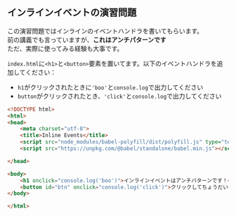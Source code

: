 ## インラインイベントの演習問題

この演習問題ではインラインのイベントハンドラを書いてもらいます。  
前の講義でも言っていますが、**これはアンチパターンです**  
ただ、実際に使ってみる経験も大事です。  

`index.html`に`<h1>`と`<button>`要素を置いてます。以下のイベントハンドラを追加してください：  

- `h1`がクリックされたときに`'boo'`と`console.log`で出力してください
- `button`がクリックされたとき、`'click'`と`console.log`で出力してください

```html
<!DOCTYPE html>
<html>
<head>
    <meta charset="utf-8">
    <title>Inline Events</title>
    <script src="node_modules/babel-polyfill/dist/polyfill.js" type="text/javascript"> </script>
    <script src="https://unpkg.com/@babel/standalone/babel.min.js"></script>

</head>

<body>
    <h1 onclick="console.log('boo')">インラインイベントはアンチパターンです！</h1>
    <button id="btn" onclick="console.log('click')">クリックしてちょうだい</button>
</body>

</html>
```
